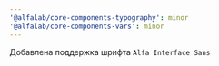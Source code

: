 ```yaml
---
'@alfalab/core-components-typography': minor
'@alfalab/core-components-vars': minor
---
```


Добавлена поддержка шрифта `Alfa Interface Sans`
